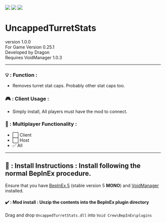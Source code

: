 [![](https://img.shields.io/badge/-Void_Crew_Modding_Team-111111?style=just-the-label&logo=github&labelColor=24292f)](https://github.com/Void-Crew-Modding-Team)
![](https://img.shields.io/badge/Game%20Version-0.25.1-111111?style=flat&labelColor=24292f&color=111111)
[![](https://img.shields.io/discord/1180651062550593536.svg?&logo=discord&logoColor=ffffff&style=flat&label=Discord&labelColor=24292f&color=111111)](https://discord.gg/g2u5wpbMGu "Void Crew Modding Discord")

# UncappedTurretStats

version 1.0.0  
For Game Version 0.25.1  
Developed by Dragon  
Requires VoidManager 1.0.3


---------------------

### 💡 : Function :
- Removes turret stat caps. Probably other stat caps too.

### 🎮 : Client Usage :

- Simply install, All players must have the mod to connect.

### 👥 : Multiplayer Functionality :

- ⬜ Client
- ⬜ Host
- ✅ All

---------------------

## 🔧 : Install Instructions : **Install following the normal BepInEx procedure.**

Ensure that you have [BepInEx 5](https://thunderstore.io/c/void-crew/p/BepInEx/BepInExPack/) (stable version 5 **MONO**) and [VoidManager](https://thunderstore.io/c/void-crew/p/VoidCrewModdingTeam/VoidManager/) installed.

#### ✔️ : Mod install : **Unzip the contents into the BepInEx plugin directory**

Drag and drop `UncappedTurretStats.dll` into `Void Crew\BepInEx\plugins`